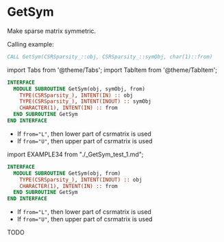 # GetSym

Make sparse matrix symmetric.

Calling example:

```fortran
CALL GetSym(CSRSparsity_::obj, CSRSparsity_::symObj, char(1)::from)
```

import Tabs from '@theme/Tabs';
import TabItem from '@theme/TabItem';

<Tabs>
<TabItem value="1" label="܀ GetSym(obj, symobj, from)" default>

```fortran
INTERFACE
  MODULE SUBROUTINE GetSym(obj, symObj, from)
    TYPE(CSRSparsity_), INTENT(IN) :: obj
    TYPE(CSRSparsity_), INTENT(INOUT) :: symObj
    CHARACTER(1), INTENT(IN) :: from
  END SUBROUTINE GetSym
END INTERFACE
```

- If `from="L"`, then lower part of csrmatrix is used
- If `from="U"`, then upper part of csrmatrix is used

</TabItem>

<TabItem value="2" label="܀ See Example">

import EXAMPLE34 from "./_GetSym_test_1.md";

<EXAMPLE34 />

</TabItem>

<TabItem value="close" label="↢" default>

</TabItem>
</Tabs>

<Tabs>

<TabItem value="2" label="GetSym(obj, from)" default>

```fortran
INTERFACE
  MODULE SUBROUTINE GetSym(obj, from)
    TYPE(CSRSparsity_), INTENT(INOUT) :: obj
    CHARACTER(1), INTENT(IN) :: from
  END SUBROUTINE GetSym
END INTERFACE
```

- If `from="L"`, then lower part of csrmatrix is used
- If `from="U"`, then upper part of csrmatrix is used

</TabItem>

<TabItem value="1" label="܀ See example" default>

TODO

</TabItem>

<TabItem value="close" label="↢" default>

</TabItem>
</Tabs>
